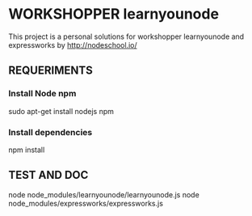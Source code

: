 # WORKSHOPPER learnyounode
This project is a personal solutions for workshopper learnyounode and expressworks by http://nodeschool.io/

## REQUERIMENTS
### Install Node npm
sudo apt-get install nodejs npm
### Install dependencies
npm install

## TEST AND DOC
node node_modules/learnyounode/learnyounode.js
node node_modules/expressworks/expressworks.js
